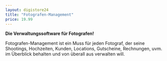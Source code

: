```yaml
---
layout: digistore24
title: "Fotografen-Management"
price: 19.99
---
```

<p><strong>Die Verwaltungssoftware f&#xFC;r Fotografen!</strong></p>
<p>Fotografen-Management ist ein Muss f&#xFC;r jeden Fotograf, der seine Shootings, Hochzeiten, Kunden, Locations, Gutscheine, Rechnungen, uvm. im &#xDC;berblick behalten und von &#xFC;berall aus verwalten will.</p>